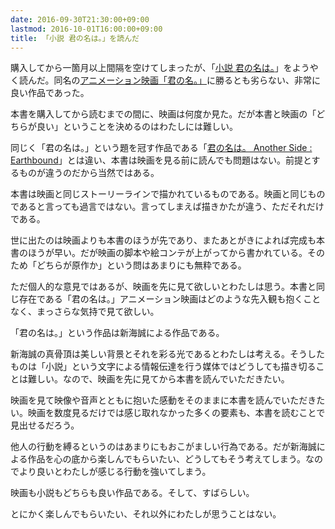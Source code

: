 ```yaml
---
date: 2016-09-30T21:30:00+09:00
lastmod: 2016-10-01T16:00:00+09:00
title: 「小説 君の名は。」を読んだ
---
```


購入してから一箇月以上間隔を空けてしまったが、「[小説 君の名は。](https://www.amazon.co.jp/dp/4041026229)」をようやく読んだ。同名の[アニメーション映画「君の名。」](http://www.kiminona.com/)に勝るとも劣らない、非常に良い作品であった。

本書を購入してから読むまでの間に、映画は何度か見た。だが本書と映画の「どちらが良い」ということを決めるのはわたしには難しい。

<!--more-->

同じく「君の名は。」という題を冠す作品である「[君の名は。 Another Side : Earthbound](https://www.amazon.co.jp/dp/4041046599)」とは違い、本書は映画を見る前に読んでも問題はない。前提とするものが違うのだから当然ではある。

本書は映画と同じストーリーラインで描かれているものである。映画と同じものであると言っても過言ではない。言ってしまえば描きかたが違う、ただそれだけである。

世に出たのは映画よりも本書のほうが先であり、またあとがきによれば完成も本書のほうが早い。だが映画の脚本や絵コンテが上がってから書かれている。そのため「どちらが原作か」という問はあまりにも無粋である。

ただ個人的な意見ではあるが、映画を先に見て欲しいとわたしは思う。本書と同じ存在である「君の名は。」アニメーション映画はどのような先入観も抱くことなく、まっさらな気持で見て欲しい。

「君の名は。」という作品は新海誠による作品である。

新海誠の真骨頂は美しい背景とそれを彩る光であるとわたしは考える。そうしたものは「小説」という文字による情報伝達を行う媒体ではどうしても描き切ることは難しい。なので、映画を先に見てから本書を読んでいただきたい。

映画を見て映像や音声とともに抱いた感動をそのままに本書を読んでいただきたい。映画を数度見るだけでは感じ取れなかった多くの要素も、本書を読むことで見出せるだろう。

他人の行動を縛るというのはあまりにもおこがましい行為である。だが新海誠による作品を心の底から楽しんでもらいたい、どうしてもそう考えてしまう。なのでより良いとわたしが感じる行動を強いてしまう。

映画も小説もどちらも良い作品である。そして、すばらしい。

とにかく楽しんでもらいたい、それ以外にわたしが思うことはない。
